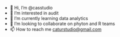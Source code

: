 - 👋 Hi, I’m @casstudio
- 👀 I’m interested in audit
- 🌱 I’m currently learning data analytics
- 💞️ I’m looking to collaborate on phyton and R teams
- 📫 How to reach me caturstudio@gmail.com

<!---
casstudio/casstudio is a ✨ special ✨ repository because its `README.md` (this file) appears on your GitHub profile.
You can click the Preview link to take a look at your changes.
--->
